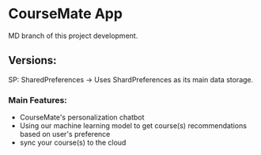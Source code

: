 # CourseMate App
MD branch of this project development.

## Versions:
SP: SharedPreferences
-> Uses ShardPreferences as its main data storage.


### Main Features:
- CourseMate's personalization chatbot
- Using our machine learning model to get course(s) recommendations based on user's preference
- sync your course(s) to the cloud


